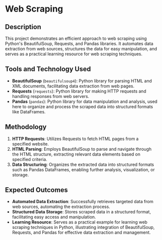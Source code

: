 # Web Scraping

## Description
This project demonstrates an efficient approach to web scraping using Python's BeautifulSoup, Requests, and Pandas libraries. It automates data extraction from web sources, structures the data for easy manipulation, and serves as a practical learning resource for web scraping techniques.

## Tools and Technology Used
- **BeautifulSoup** (`beautifulsoup4`): Python library for parsing HTML and XML documents, facilitating data extraction from web pages.
- **Requests** (`requests`): Python library for making HTTP requests and handling responses from web servers.
- **Pandas** (`pandas`): Python library for data manipulation and analysis, used here to organize and process the scraped data into structured formats like DataFrames.

## Methodology
1. **HTTP Requests**: Utilizes Requests to fetch HTML pages from a specified website.
2. **HTML Parsing**: Employs BeautifulSoup to parse and navigate through the HTML structure, extracting relevant data elements based on specified criteria.
3. **Data Structuring**: Organizes the extracted data into structured formats such as Pandas DataFrames, enabling further analysis, visualization, or storage.

## Expected Outcomes
- **Automated Data Extraction**: Successfully retrieves targeted data from web sources, automating the extraction process.
- **Structured Data Storage**: Stores scraped data in a structured format, facilitating easy access and manipulation.
- **Learning Resource**: Serves as a practical example for learning web scraping techniques in Python, illustrating integration of BeautifulSoup, Requests, and Pandas for effective data extraction and management.


